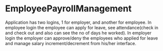 # EmployeePayrollManagement
Application has two logins, 1 for employer, and another for employee. In employee login the employee can apply for leave, see attendance(check in and check out and also can see the no of days he worked). 
In employer login the employer can approve/deny the employees who applied for leave and manage salary increment/decrement from his/her interface. 
